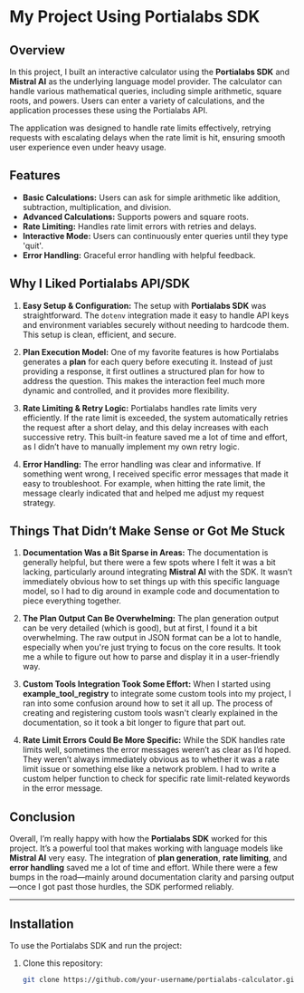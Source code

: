 # My Project Using Portialabs SDK

## Overview

In this project, I built an interactive calculator using the **Portialabs SDK** and **Mistral AI** as the underlying language model provider. The calculator can handle various mathematical queries, including simple arithmetic, square roots, and powers. Users can enter a variety of calculations, and the application processes these using the Portialabs API.

The application was designed to handle rate limits effectively, retrying requests with escalating delays when the rate limit is hit, ensuring smooth user experience even under heavy usage.

## Features
- **Basic Calculations:** Users can ask for simple arithmetic like addition, subtraction, multiplication, and division.
- **Advanced Calculations:** Supports powers and square roots.
- **Rate Limiting:** Handles rate limit errors with retries and delays.
- **Interactive Mode:** Users can continuously enter queries until they type 'quit'.
- **Error Handling:** Graceful error handling with helpful feedback.

## Why I Liked Portialabs API/SDK

1. **Easy Setup & Configuration:**
   The setup with **Portialabs SDK** was straightforward. The `dotenv` integration made it easy to handle API keys and environment variables securely without needing to hardcode them. This setup is clean, efficient, and secure.

2. **Plan Execution Model:**
   One of my favorite features is how Portialabs generates a **plan** for each query before executing it. Instead of just providing a response, it first outlines a structured plan for how to address the question. This makes the interaction feel much more dynamic and controlled, and it provides more flexibility.

3. **Rate Limiting & Retry Logic:**
   Portialabs handles rate limits very efficiently. If the rate limit is exceeded, the system automatically retries the request after a short delay, and this delay increases with each successive retry. This built-in feature saved me a lot of time and effort, as I didn’t have to manually implement my own retry logic.

4. **Error Handling:**
   The error handling was clear and informative. If something went wrong, I received specific error messages that made it easy to troubleshoot. For example, when hitting the rate limit, the message clearly indicated that and helped me adjust my request strategy.

## Things That Didn’t Make Sense or Got Me Stuck

1. **Documentation Was a Bit Sparse in Areas:**
   The documentation is generally helpful, but there were a few spots where I felt it was a bit lacking, particularly around integrating **Mistral AI** with the SDK. It wasn’t immediately obvious how to set things up with this specific language model, so I had to dig around in example code and documentation to piece everything together.

2. **The Plan Output Can Be Overwhelming:**
   The plan generation output can be very detailed (which is good), but at first, I found it a bit overwhelming. The raw output in JSON format can be a lot to handle, especially when you're just trying to focus on the core results. It took me a while to figure out how to parse and display it in a user-friendly way.

3. **Custom Tools Integration Took Some Effort:**
   When I started using **example_tool_registry** to integrate some custom tools into my project, I ran into some confusion around how to set it all up. The process of creating and registering custom tools wasn't clearly explained in the documentation, so it took a bit longer to figure that part out.

4. **Rate Limit Errors Could Be More Specific:**
   While the SDK handles rate limits well, sometimes the error messages weren’t as clear as I’d hoped. They weren’t always immediately obvious as to whether it was a rate limit issue or something else like a network problem. I had to write a custom helper function to check for specific rate limit-related keywords in the error message.

## Conclusion

Overall, I’m really happy with how the **Portialabs SDK** worked for this project. It’s a powerful tool that makes working with language models like **Mistral AI** very easy. The integration of **plan generation**, **rate limiting**, and **error handling** saved me a lot of time and effort. While there were a few bumps in the road—mainly around documentation clarity and parsing output—once I got past those hurdles, the SDK performed reliably.

---

## Installation

To use the Portialabs SDK and run the project:

1. Clone this repository:
   ```bash
   git clone https://github.com/your-username/portialabs-calculator.git
